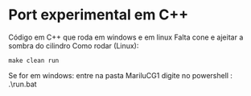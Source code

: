 # Port experimental em C++
Código em C++ que roda em windows e em linux
Falta cone e ajeitar a sombra do cilindro
Como rodar (Linux):
```
make clean run
```

Se for em windows:
entre na pasta MariluCG1
digite no powershell : .\run.bat



